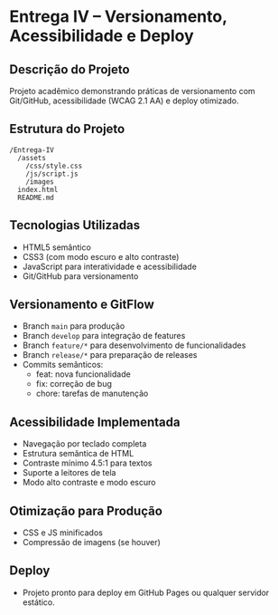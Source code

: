 # Entrega IV – Versionamento, Acessibilidade e Deploy

## Descrição do Projeto
Projeto acadêmico demonstrando práticas de versionamento com Git/GitHub, acessibilidade (WCAG 2.1 AA) e deploy otimizado.

## Estrutura do Projeto
```
/Entrega-IV
  /assets
    /css/style.css
    /js/script.js
    /images
  index.html
  README.md
```

## Tecnologias Utilizadas
- HTML5 semântico
- CSS3 (com modo escuro e alto contraste)
- JavaScript para interatividade e acessibilidade
- Git/GitHub para versionamento

## Versionamento e GitFlow
- Branch `main` para produção
- Branch `develop` para integração de features
- Branch `feature/*` para desenvolvimento de funcionalidades
- Branch `release/*` para preparação de releases
- Commits semânticos:
  - feat: nova funcionalidade
  - fix: correção de bug
  - chore: tarefas de manutenção

## Acessibilidade Implementada
- Navegação por teclado completa
- Estrutura semântica de HTML
- Contraste mínimo 4.5:1 para textos
- Suporte a leitores de tela
- Modo alto contraste e modo escuro

## Otimização para Produção
- CSS e JS minificados
- Compressão de imagens (se houver)

## Deploy
- Projeto pronto para deploy em GitHub Pages ou qualquer servidor estático.
